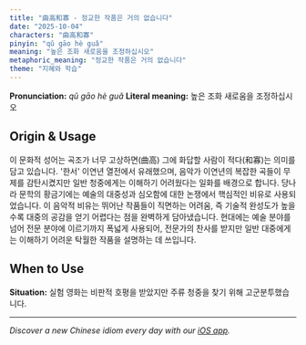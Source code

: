 ```yaml
---
title: "曲高和寡 - 정교한 작품은 거의 없습니다"
date: "2025-10-04"
characters: "曲高和寡"
pinyin: "qǔ gāo hè guǎ"
meaning: "높은 조화 새로움을 조정하십시오"
metaphoric_meaning: "정교한 작품은 거의 없습니다"
theme: "지혜와 학습"
---
```


**Pronunciation:** *qǔ gāo hè guǎ*
**Literal meaning:** 높은 조화 새로움을 조정하십시오

## Origin & Usage

이 문화적 성어는 곡조가 너무 고상하면(曲高) 그에 화답할 사람이 적다(和寡)는 의미를 담고 있습니다. '한서' 이연년 열전에서 유래했으며, 음악가 이연년의 복잡한 곡들이 무제를 감탄시켰지만 일반 청중에게는 이해하기 어려웠다는 일화를 배경으로 합니다. 당나라 문학의 황금기에는 예술의 대중성과 심오함에 대한 논쟁에서 핵심적인 비유로 사용되었습니다. 이 음악적 비유는 뛰어난 작품들이 직면하는 어려움, 즉 기술적 완성도가 높을수록 대중의 공감을 얻기 어렵다는 점을 완벽하게 담아냈습니다. 현대에는 예술 분야를 넘어 전문 분야에 이르기까지 폭넓게 사용되어, 전문가의 찬사를 받지만 일반 대중에게는 이해하기 어려운 탁월한 작품을 설명하는 데 쓰입니다.

## When to Use

**Situation:** 실험 영화는 비판적 호평을 받았지만 주류 청중을 찾기 위해 고군분투했습니다.

---

*Discover a new Chinese idiom every day with our [iOS app](https://apps.apple.com/us/app/daily-chinese-idioms/id6740611324).*
